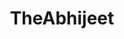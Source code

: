 ---
title: TheAbhijeet
github: https://github.com/TheAbhijeet
mode: dark
transition: 1s
score: 86.2
archetype:
- Badges | Tags | Icons
- Github Actions
---